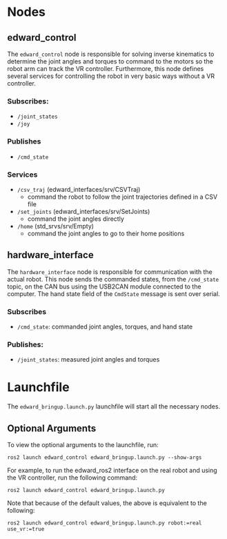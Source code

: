 # Nodes

## edward_control
The `edward_control` node is responsible for solving inverse kinematics
to determine the joint angles and torques to command to the motors 
so the robot arm can track the VR controller. Furthermore, this node
defines several services for controlling the robot in very basic ways
without a VR controller.

### Subscribes:
- `/joint_states`
- `/joy`

### Publishes
- `/cmd_state`

### Services
- `/csv_traj` (edward_interfaces/srv/CSVTraj)
  - command the robot to follow the joint trajectories defined in a CSV file
- `/set_joints` (edward_interfaces/srv/SetJoints)
  - command the joint angles directly
- `/home` (std_srvs/srv/Empty)
  - command the joint angles to go to their home positions

## hardware_interface
The `hardware_interface` node is responsible for communication with the 
actual robot. This node sends the commanded states, from the `/cmd_state`
topic, on the CAN bus using the USB2CAN module connected to the computer.
The hand state field of the `CmdState` message is sent over serial.


### Subscribes
- `/cmd_state`: commanded joint angles, torques, and hand state

### Publishes:
- `/joint_states`: measured joint angles and torques


# Launchfile
The `edward_bringup.launch.py` launchfile will start all the necessary nodes.

## Optional Arguments

To view the optional arguments to the launchfile, run:
```
ros2 launch edward_control edward_bringup.launch.py --show-args 
```

For example, to run the edward_ros2 interface on the real robot and using the VR
controller, run the following command:
```
ros2 launch edward_control edward_bringup.launch.py
```

Note that because of the default values, the above is equivalent to the following:
```
ros2 launch edward_control edward_bringup.launch.py robot:=real use_vr:=true
```
